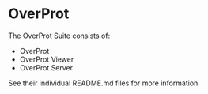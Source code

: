 # OverProt

The OverProt Suite consists of:

- OverProt
- OverProt Viewer
- OverProt Server

See their individual README.md files for more information.
